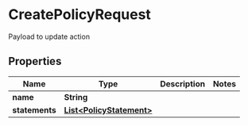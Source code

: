 

# CreatePolicyRequest

Payload to update action

## Properties

Name | Type | Description | Notes
------------ | ------------- | ------------- | -------------
**name** | **String** |  | 
**statements** | [**List&lt;PolicyStatement&gt;**](PolicyStatement.md) |  | 



